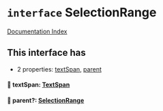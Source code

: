 # `interface` SelectionRange

[Documentation Index](../README.md)

## This interface has

- 2 properties:
[textSpan](#-textspan-textspan),
[parent](#-parent-selectionrange)


#### 📄 textSpan: [TextSpan](../interface.TextSpan.2/README.md)



#### 📄 parent?: [SelectionRange](../interface.SelectionRange.2/README.md)



